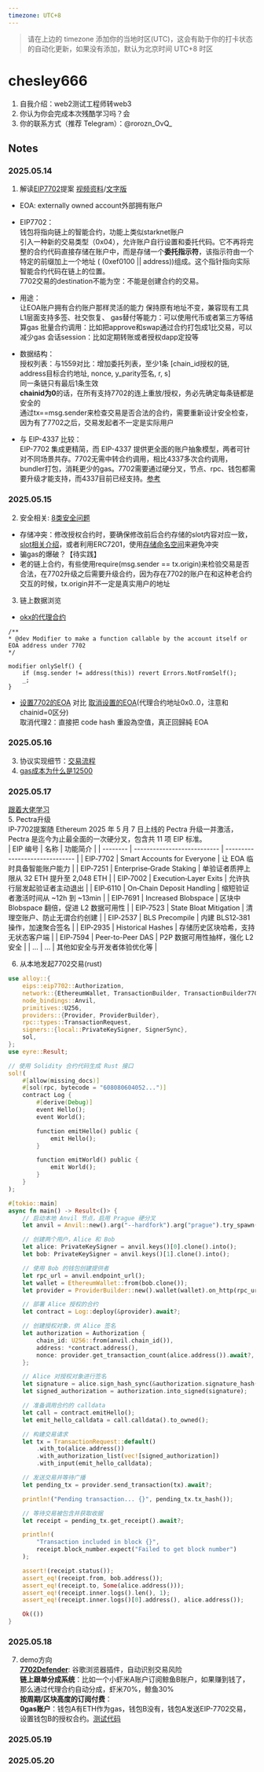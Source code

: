 ```yaml
---
timezone: UTC+8
---
```


> 请在上边的 timezone 添加你的当地时区(UTC)，这会有助于你的打卡状态的自动化更新，如果没有添加，默认为北京时间 UTC+8 时区

# chesley666

1. 自我介绍：web2测试工程师转web3
2. 你认为你会完成本次残酷学习吗？会
3. 你的联系方式（推荐 Telegram）：@rorozn_OvQ_

## Notes

<!-- Content_START -->

### 2025.05.14  
1. 解读[EIP7702]([https://eips.ethereum.org/EIPS/eip-7702])提案 [视频资料](https://www.youtube.com/watch?v=uZTeYfYM6fM)/[文字版](https://slowmist.medium.com/in-depth-discussion-on-eip-7702-and-best-practices-968b6f57c0d5)
- EOA: externally owned account外部拥有账户  
- EIP7702：  
钱包将指向链上的智能合约，功能上类似starknet账户    
引入一种新的交易类型（0x04），允许账户自行设置和委托代码。它不再将完整的合约代码直接存储在账户中，而是存储一个**委托指示符**，该指示符由一个特定的前缀加上一个地址 ( (0xef0100 || address))组成。这个指针指向实际智能合约代码在链上的位置。  
7702交易的destination不能为空：不能是创建合约的交易。  

- 用途：  
让EOA账户拥有合约账户那样灵活的能力
保持原有地址不变，兼容现有工具
L1层面支持多签、社交恢复、
gas替付等能力：可以使用代币或者第三方等结算gas
批量合约调用：比如把approve和swap通过合约打包成1比交易，可以减少gas
会话session：比如定期转账或者授权dapp定投等

- 数据结构：  
授权列表：与1559对比：增加委托列表，至少1条 [chain_id授权的链, address目标合约地址, nonce, y_parity签名, r, s]   
同一条链只有最后1条生效  
**chainid为0**的话，在所有支持7702的连上重放/授权，务必先确定每条链都是安全的  
通过tx==msg.sender来检查交易是否合法的合约，需要重新设计安全检查，因为有了7702之后，交易发起者不一定是实际用户  

- 与 EIP-4337 比较：  
EIP-7702 集成更精简，而 EIP-4337 提供更全面的账户抽象模型，两者可针对不同场景共存。7702无需中转合约调用，相比4337多次合约调用，bundler打包，消耗更少的gas。7702需要通过硬分叉，节点、rpc、钱包都需要升级才能支持，而4337目前已经支持。[参考](https://mirror.xyz/0x9FFC14AB8754E4De3b0C763F58564D60f935Ad6F/eiLgBj9iPFmy4s4bmjY2jvEW_7g8YxYMQaHvqm9Xw_o)

### 2025.05.15  
2. 安全相关: [8类安全问题](https://github.com/Yorkchung/EIP-7702-Learning/blob/main/Day02.md#security-risk-of-eip-7702)
- 存储冲突：修改授权合约时，要确保修改前后合约存储的slot内容对应一致，[slot相关介绍](https://mixbytes.io/blog/collisions-solidity-storage-layouts)，或者利用ERC7201，使用[存储命名空间](https://www.rareskills.io/post/erc-7201)来避免冲突
- 骗gas的爆破？【待实践】
- 老的链上合约，有些使用require(msg.sender == tx.origin)来检验交易是否合法，在7702升级之后需要升级合约，因为存在7702的账户在和这种老合约交互的时候，tx.origin并不一定是真实用户的地址
3. 链上数据浏览
- [okx的代理合约](https://etherscan.io/address/0x80296FF8D1ED46f8e3C7992664D13B833504c2Bb)
```solidity
/**
* @dev Modifier to make a function callable by the account itself or EOA address under 7702
*/

modifier onlySelf() {
    if (msg.sender != address(this)) revert Errors.NotFromSelf();
    _;
}
```
- [设置7702的EOA](https://holesky.etherscan.io/tx/0x29252bf527155a29fc0df3a2eb7f5259564f5ee7a15792ba4e2ca59318080182) 对比 [取消设置的EOA](https://holesky.etherscan.io/tx/0xd410d2d2a2ad19dc82a19435faa9c19279fa5b96985988daad5d40d1a8ee2269#authorizationlist)(代理合约地址0x0..0，注意和chainid=0区分)  
取消代理2：直接把 code hash 重設為空值，真正回歸純 EOA

### 2025.05.16
3. 协议实现细节：[交易流程](https://github.com/IntensiveCoLearning/EIP-7702/blob/main/wayhome.md#20250516)
4. [gas成本为什么是12500](https://github.com/IntensiveCoLearning/EIP-7702/blob/main/universe-ron.md#2-gas-%E5%B8%B3%E6%9C%AC---%E7%82%BA%E4%BD%95%E8%A6%81%E6%94%B6-12-500)

### 2025.05.17  
[跟着大佬学习](https://github.com/IntensiveCoLearning/EIP-7702/blob/main/easyshellworld.md)  
5. Pectra升级  
IP‑7702提案随 Ethereum 2025 年 5 月 7 日上线的 Pectra 升级一并激活，Pectra 是迄今为止最全面的一次硬分叉，包含共 11 项 EIP 标准。  
| EIP 编号   | 名称                          | 功能简介                           |
| -------- | --------------------------- | ------------------------------ |
| EIP‑7702 | Smart Accounts for Everyone | 让 EOA 临时具备智能账户能力               |
| EIP‑7251 | Enterprise‑Grade Staking    | 单验证者质押上限从 32 ETH 提升至 2,048 ETH |
| EIP‑7002 | Execution‑Layer Exits       | 允许执行层发起验证者主动退出                 |
| EIP‑6110 | On‑Chain Deposit Handling   | 缩短验证者激活时间从 \~12h 到 \~13min     |
| EIP‑7691 | Increased Blobspace         | 区块中 Blobspace 翻倍，促进 L2 数据可用性   |
| EIP‑7523 | State Bloat Mitigation      | 清理空账户、防止无谓合约创建                 |
| EIP‑2537 | BLS Precompile              | 内建 BLS12‑381 操作，加速聚合签名         |
| EIP‑2935 | Historical Hashes           | 存储历史区块哈希，支持无状态客户端              |
| EIP‑7594 | Peer-to-Peer DAS            | P2P 数据可用性抽样，强化 L2 安全           |
| …        | …                           | 其他如安全与开发者体验优化等                 |

  
6. 从本地发起7702交易(rust)  
```rust
use alloy::{
    eips::eip7702::Authorization,
    network::{EthereumWallet, TransactionBuilder, TransactionBuilder7702},
    node_bindings::Anvil,
    primitives::U256,
    providers::{Provider, ProviderBuilder},
    rpc::types::TransactionRequest,
    signers::{local::PrivateKeySigner, SignerSync},
    sol,
};
use eyre::Result;

// 使用 Solidity 合约代码生成 Rust 接口
sol!(
    #[allow(missing_docs)]
    #[sol(rpc, bytecode = "608080604052...")]
    contract Log {
        #[derive(Debug)]
        event Hello();
        event World();

        function emitHello() public {
            emit Hello();
        }

        function emitWorld() public {
            emit World();
        }
    }
);

#[tokio::main]
async fn main() -> Result<()> {
    // 启动本地 Anvil 节点，启用 Prague 硬分叉
    let anvil = Anvil::new().arg("--hardfork").arg("prague").try_spawn()?;

    // 创建两个用户，Alice 和 Bob
    let alice: PrivateKeySigner = anvil.keys()[0].clone().into();
    let bob: PrivateKeySigner = anvil.keys()[1].clone().into();

    // 使用 Bob 的钱包创建提供者
    let rpc_url = anvil.endpoint_url();
    let wallet = EthereumWallet::from(bob.clone());
    let provider = ProviderBuilder::new().wallet(wallet).on_http(rpc_url);

    // 部署 Alice 授权的合约
    let contract = Log::deploy(&provider).await?;

    // 创建授权对象，供 Alice 签名
    let authorization = Authorization {
        chain_id: U256::from(anvil.chain_id()),
        address: *contract.address(),
        nonce: provider.get_transaction_count(alice.address()).await?,
    };

    // Alice 对授权对象进行签名
    let signature = alice.sign_hash_sync(&authorization.signature_hash())?;
    let signed_authorization = authorization.into_signed(signature);

    // 准备调用合约的 calldata
    let call = contract.emitHello();
    let emit_hello_calldata = call.calldata().to_owned();

    // 构建交易请求
    let tx = TransactionRequest::default()
        .with_to(alice.address())
        .with_authorization_list(vec![signed_authorization])
        .with_input(emit_hello_calldata);

    // 发送交易并等待广播
    let pending_tx = provider.send_transaction(tx).await?;

    println!("Pending transaction... {}", pending_tx.tx_hash());

    // 等待交易被包含并获取收据
    let receipt = pending_tx.get_receipt().await?;

    println!(
        "Transaction included in block {}",
        receipt.block_number.expect("Failed to get block number")
    );

    assert!(receipt.status());
    assert_eq!(receipt.from, bob.address());
    assert_eq!(receipt.to, Some(alice.address()));
    assert_eq!(receipt.inner.logs().len(), 1);
    assert_eq!(receipt.inner.logs()[0].address(), alice.address());

    Ok(())
}

```

### 2025.05.18
7. demo方向  
[**7702Defender**](https://www.hackquest.io/zh-cn/projects/ETH-Beijing-2025-7702Defender): 谷歌浏览器插件，自动识别交易风险  
**链上跟单分成系统**：比如一个小虾米A账户订阅鲸鱼B账户，如果赚到钱了，那么通过代理合约自动分成，虾米70%，鲸鱼30%  
**按周期/区块高度的订阅付费**：  
**0gas账户**：钱包A有ETH作为gas，钱包B没有，钱包A发送EIP-7702交易，设置钱包B的授权合约。[测试代码](https://sepolia.etherscan.io/tx/0x18ac3032d0a11d9c5f7e9b4cde0b99ce68a0bae44442fbf955c059182ba5fe35#authorizationlist)

### 2025.05.19


### 2025.05.20

<!-- Content_END -->

